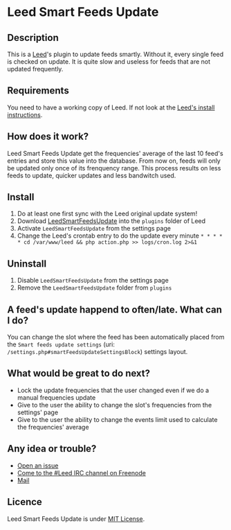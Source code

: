 # Leed Smart Feeds Update

## Description

This is a [Leed](https://github.com/ldleman/Leed)'s plugin to update feeds smartly. Without it, every single feed is checked on update. It is quite slow and useless for feeds that are not updated frequently.

## Requirements

You need to have a working copy of Leed. If not look at the [Leed's install instructions](https://github.com/ldleman/Leed#installation-1).


## How does it work?

Leed Smart Feeds Update get the frequencies' average of the last 10 feed's entries and store this value into the database. From now on, feeds will only be updated only once of its frenquency range. This process results on less feeds to update, quicker updates and less bandwitch used.

## Install

1. Do at least one first sync with the Leed original update system!
2. Download [LeedSmartFeedsUpdate](https://github.com/Simounet/LeedSmartFeedsUpdate/archive/dev.zip) into the `plugins` folder of Leed
3. Activate `LeedSmartFeedsUpdate` from the settings page
4. Change the Leed's crontab entry to do the update every minute
`* * * * * cd /var/www/leed && php action.php >> logs/cron.log 2>&1`

## Uninstall

1. Disable `LeedSmartFeedsUpdate` from the settings page
2. Remove the `LeedSmartFeedsUpdate` folder from `plugins`

## A feed's update happend to often/late. What can I do?

You can change the slot where the feed has been automatically placed from the `Smart feeds update settings` (uri: `/settings.php#smartFeedsUpdateSettingsBlock`) settings layout.

## What would be great to do next?

- Lock the update frequencies that the user changed even if we do a manual frequencies update
- Give to the user the ability to change the slot's frequencies from the settings' page
- Give to the user the ability to change the events limit used to calculate the frequencies' average

## Any idea or trouble?

- [Open an issue](https://github.com/Simounet/LeedSmartFeedsUpdate/issues/new)
- [Come to the #Leed IRC channel on Freenode](https://kiwiirc.com/client/irc.freenode.net/#Leed)
- [Mail](mailto:leedvibes@simounet.net)

## Licence

Leed Smart Feeds Update is under [MIT License](http://opensource.org/licenses/MIT).
